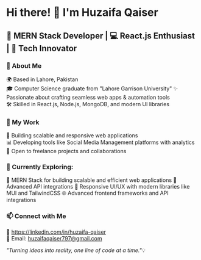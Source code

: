  # Hi there! 👋 I'm Huzaifa Qaiser

## 🚀 MERN Stack Developer | 💻 React.js Enthusiast | 🌟 Tech Innovator

### 🌟 About Me
  🌍 Based in Lahore, Pakistan  
  🎓 Computer Science graduate from "Lahore Garrison University"
  ✨ Passionate about crafting seamless web apps & automation tools  
  🛠️ Skilled in React.js, Node.js, MongoDB, and modern UI libraries  

### 💼 My Work
  🔧 Building scalable and responsive web applications  
  📊 Developing tools like Social Media Management platforms with analytics  
  🌟 Open to freelance projects and collaborations  

### 🌱 Currently Exploring:
  🚀 MERN Stack for building scalable and efficient web applications
  🔗 Advanced API integrations
  🎨 Responsive UI/UX with modern libraries like MUI and TailwindCSS
  🌐 Advanced frontend frameworks and API integrations  
  
### 📫 Connect with Me
  💼 https://linkedin.com/in/huzaifa-qaiser  
  📧 Email: huzaifaqaiser797@gmail.com

_"Turning ideas into reality, one line of code at a time."_💡
